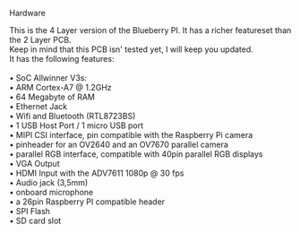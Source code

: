 Hardware

This is the 4 Layer version of the Blueberry PI. It has a richer featureset than the 2 Layer PCB.<br>
Keep in mind that this PCB isn' tested yet, I will keep you updated.<br>
It has the following features:<br>
<br>
• SoC Allwinner V3s:<br>
• ARM Cortex-A7 @ 1.2GHz<br>
• 64 Megabyte of RAM<br>
• Ethernet Jack<br>
• Wifi and Bluetooth (RTL8723BS)<br>
• 1 USB Host Port / 1 micro USB port<br>
• MIPI CSI interface, pin compatible with the Raspberry Pi camera<br>
• pinheader for an OV2640 and an OV7670 parallel camera<br>
• parallel RGB interface, compatible with 40pin parallel RGB displays<br>
• VGA Output<br>
• HDMI Input with the ADV7611 1080p @ 30 fps<br>
• Audio jack (3,5mm)<br>
• onboard microphone<br>
• a 26pin Raspberry PI compatible header<br>
• SPI Flash<br>
• SD card slot <br>
<br>
